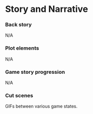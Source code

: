 # Story and Narrative

### Back story
N/A

### Plot elements
N/A

### Game story progression
N/A

### Cut scenes
GIFs between various game states.
